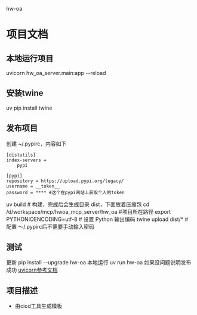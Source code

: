 hw-oa 
# 项目文档

## 本地运行项目
uvicorn hw_oa_server.main:app --reload
## 安装twine
uv pip install twine
## 发布项目
创建 ~/.pypirc，内容如下
```
[distutils]
index-servers =
    pypi

[pypi]
repository = https://upload.pypi.org/legacy/
username = __token__
password = **** #这个在pypi网站上获取个人的token
```
uv build # 构建，完成后会生成目录 dist，下面放着压缩包
cd /d/workspace/mcp/hwoa_mcp_server/hw_oa #项目所在路径
export PYTHONIOENCODING=utf-8  # 设置 Python 输出编码
twine upload dist/* # 配置 ～/.pypirc后不需要手动输入密码
## 测试
更新 pip install --upgrade  hw-oa
本地运行  uv run hw-oa
如果没问题说明发布成功
[uvicorn参考文档](https://www.uvicorn.org/deployment/)

## 项目描述
- 由cicd工具生成模板
